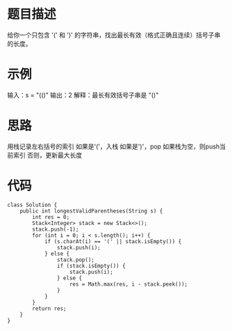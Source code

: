 # 题目描述
  给你一个只包含 '(' 和 ')' 的字符串，找出最长有效（格式正确且连续）括号子串的长度。 
# 示例
  输入：s = "(()"
  输出：2
  解释：最长有效括号子串是 "()"
# 思路
  用栈记录左右括号的索引
  如果是'('，入栈
  如果是')'，pop
    如果栈为空，则push当前索引
    否则，更新最大长度
# 代码
```
class Solution {
    public int longestValidParentheses(String s) {
        int res = 0;
        Stack<Integer> stack = new Stack<>();
        stack.push(-1);
        for (int i = 0; i < s.length(); i++) {
            if (s.charAt(i) == '(' || stack.isEmpty()) {
                stack.push(i);
            } else {
                stack.pop();
                if (stack.isEmpty()) {
                    stack.push(i);
                } else {
                    res = Math.max(res, i - stack.peek());
                }
            }
        }
        return res;
    }
}
```
